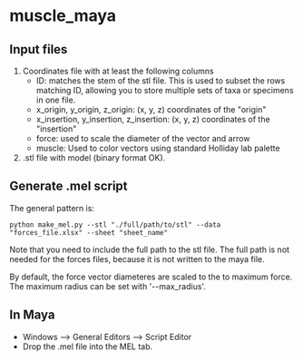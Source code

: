 # muscle_maya

## Input files

1. Coordinates file with at least the following columns
    - ID: matches the stem of the stl file. This is used to subset the rows matching ID, allowing you to store multiple sets of taxa or specimens in one file.
    - x_origin, y_origin, z_origin: (x, y, z) coordinates of the "origin"
    - x_insertion, y_insertion, z_insertion: (x, y, z) coordinates of the "insertion"
    - force: used to scale the diameter of the vector and arrow
    - muscle: Used to color vectors using standard Holliday lab palette
2. .stl file with model (binary format OK).

## Generate .mel script

The general pattern is:

```
python make_mel.py --stl "./full/path/to/stl" --data "forces_file.xlsx" --sheet "sheet_name"
```

Note that you need to include the full path to the stl file. The full path is not needed for the forces files, because it is not written to the maya file.

By default, the force vector diameteres are scaled to the to maximum force. The maximum radius can be set with '--max_radius'.

## In Maya

- Windows --> General Editors --> Script Editor
- Drop the .mel file into the MEL tab.
